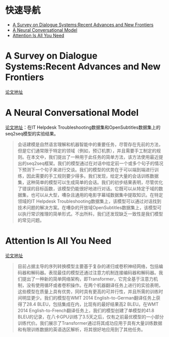 # 快速导航
+ [A Survey on Dialogue Systems:Recent Advances and New Frontiers](#a-survey-on-dialogue-systems:recent-advances-and-new-frontiers)
+ [A Neural Conversational Model](#a-neural-conversational-model)
+ [Attention Is All You Need](#attention-is-all-you-need)


# A Survey on Dialogue Systems:Recent Advances and New Frontiers
[论文地址](https://arxiv.org/pdf/1711.01731.pdf)


# A Neural Conversational Model
[论文地址](https://arxiv.org/pdf/1506.05869.pdf)：在IT Helpdesk Troubleshooting数据集和OpenSubtitles数据集上的seq2seq模型的实验结果。
>会话建模是自然语言理解和机器智能中的重要任务，尽管存在先前的方法，但是它们通常限于特定的领域（例如，预订机票），并且需要手工制定的规则。在本文中，我们提出了一种用于此任务的简单方法，该方法使用最近提出的seq2seq框架。我们的模型通过在对话中给定前一个或多个句子的情况下预测下一个句子来进行交谈。我们的模型的优势在于可以端到端进行训练，因此需要的手工规则要少得多。我们发现，给定大量的会话训练数据集，这种简单的模型可以生成简单的会话。我们的初步结果表明，尽管优化了错误的目标函数，该模型仍能很好地进行对话。它既可以从特定于域的数据集，也可以从大型，嘈杂且通用的电影字幕域数据集中提取知识。在特定领域的IT Helpdesk Troubleshooting数据集上，该模型可以通过对话找到技术问题的解决方案。在嘈杂的开放域OpenSubtitles数据集上，该模型可以执行常识推理的简单形式。不出所料，我们还发现缺乏一致性是我们模型的常见问题。

# Attention Is All You Need
[论文地址](https://arxiv.org/pdf/1706.03762.pdf)
>目前占据主导的序列转换模型主要基于复杂的递归或卷积神经网络，包括编码器和解码器。表现最佳的模型还通过注意力机制连接编码器和解码器。我们提出了一种新的简单网络架构，即Transformer，它完全基于注意力机制，没有使用循环或者卷积操作。在两个机器翻译任务上进行的实验表明，这些模型在质量上具有优势，同时具有更高的可并行性，并且所需的训练时间明显更少。我们的模型在WMT 2014 English-to-German翻译任务上获得了28.4 BLEU，包括集成在内，比现有的最好结果高2 BLEU。在WMT 2014 English-to-French翻译任务上，我们的模型创建了单模型的41.8 BLEU的记录，在八卡GPU训练了3.5天之后，仅有之前最优模型的一小部分训练代价。我们展示了Transformer通过将其成功应用于具有大量训练数据和有限训练数据的英语选区解析，将其很好地应用到了其他任务。